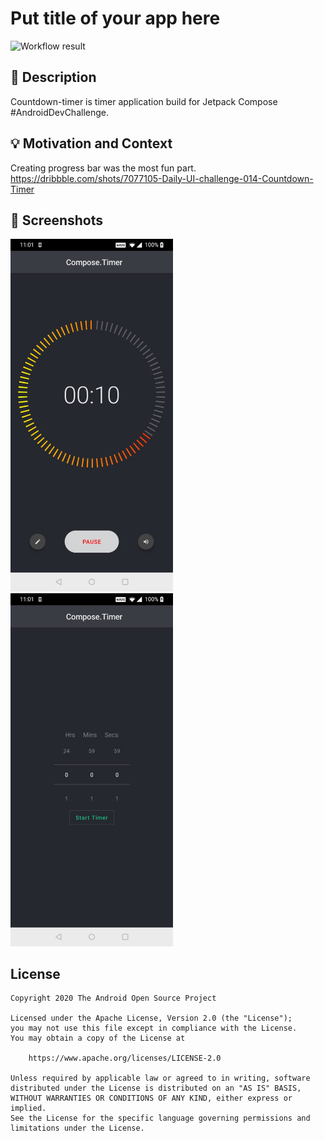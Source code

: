 # Put title of your app here

<!--- Replace <OWNER> with your Github Username and <REPOSITORY> with the name of your repository. -->
<!--- You can find both of these in the url bar when you open your repository in github. -->
![Workflow result](https://github.com/shivam21/Countdown-timer/workflows/Check/badge.svg)


## :scroll: Description
<!--- Describe your app in one or two sentences -->
Countdown-timer is timer application build for Jetpack Compose #AndroidDevChallenge.

## :bulb: Motivation and Context
<!--- Optionally point readers to interesting parts of your submission. -->
<!--- What are you especially proud of? -->
Creating progress bar was the most fun part.
https://dribbble.com/shots/7077105-Daily-UI-challenge-014-Countdown-Timer


## :camera_flash: Screenshots
<!-- You can add more screenshots here if you like -->
<img src="/results/screenshot_1.png" width="260">&emsp;<img src="/results/screenshot_2.png" width="260">

## License
```
Copyright 2020 The Android Open Source Project

Licensed under the Apache License, Version 2.0 (the "License");
you may not use this file except in compliance with the License.
You may obtain a copy of the License at

    https://www.apache.org/licenses/LICENSE-2.0

Unless required by applicable law or agreed to in writing, software
distributed under the License is distributed on an "AS IS" BASIS,
WITHOUT WARRANTIES OR CONDITIONS OF ANY KIND, either express or implied.
See the License for the specific language governing permissions and
limitations under the License.
```